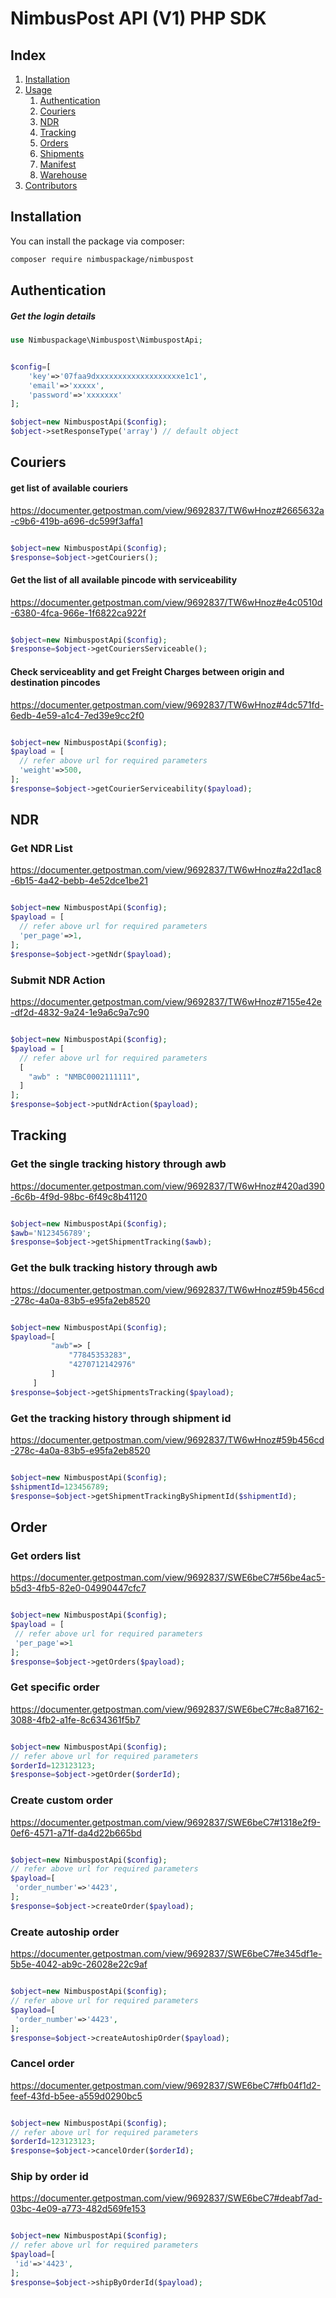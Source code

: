 # NimbusPost API (V1) PHP SDK
## Index
1. [Installation](https://github.com/tech-nimbuspost/nimbuspost-api#installation)
2. [Usage](https://github.com/tech-nimbuspost/nimbuspost-api#installation)
    1. [Authentication](https://github.com/tech-nimbuspost/nimbuspost-api#Authentication)
    2. [Couriers](https://github.com/tech-nimbuspost/nimbuspost-api#Couriers)
    3. [NDR](https://github.com/tech-nimbuspost/nimbuspost-api#NDR)
    4. [Tracking](https://github.com/tech-nimbuspost/nimbuspost-api#Tracking)
    5. [Orders](https://github.com/tech-nimbuspost/nimbuspost-api#Orders)
    6. [Shipments](https://github.com/tech-nimbuspost/nimbuspost-api#Shipments)
    7. [Manifest](https://github.com/tech-nimbuspost/nimbuspost-api#Manifest)  
    8. [Warehouse](https://github.com/tech-nimbuspost/nimbuspost-api#Warehouse)
3. [Contributors](https://github.com/tech-nimbuspost/nimbuspost-api#contributors)

## Installation

You can install the package via composer:

```bash
composer require nimbuspackage/nimbuspost
```

## Authentication
    

##### Get the login details
```php
use Nimbuspackage\Nimbuspost\NimbuspostApi;


$config=[
    'key'=>'07faa9dxxxxxxxxxxxxxxxxxxxe1c1',
    'email'=>'xxxxx',
    'password'=>'xxxxxxx'
];

$object=new NimbuspostApi($config);
$object->setResponseType('array') // default object

```

## Couriers

#### get list of available couriers
https://documenter.getpostman.com/view/9692837/TW6wHnoz#2665632a-c9b6-419b-a696-dc599f3affa1
```php

$object=new NimbuspostApi($config);
$response=$object->getCouriers();

```

#### Get the list of all available pincode with serviceability
https://documenter.getpostman.com/view/9692837/TW6wHnoz#e4c0510d-6380-4fca-966e-1f6822ca922f
```php

$object=new NimbuspostApi($config);
$response=$object->getCouriersServiceable();

```
#### Check serviceablity and get Freight Charges between origin and destination pincodes
https://documenter.getpostman.com/view/9692837/TW6wHnoz#4dc571fd-6edb-4e59-a1c4-7ed39e9cc2f0
```php

$object=new NimbuspostApi($config);
$payload = [
  // refer above url for required parameters 
  'weight'=>500,
];
$response=$object->getCourierServiceability($payload);

```
## NDR

### Get NDR List
https://documenter.getpostman.com/view/9692837/TW6wHnoz#a22d1ac8-6b15-4a42-bebb-4e52dce1be21
```php

$object=new NimbuspostApi($config);
$payload = [
  // refer above url for required parameters 
  'per_page'=>1,
];
$response=$object->getNdr($payload);

```

### Submit NDR Action
https://documenter.getpostman.com/view/9692837/TW6wHnoz#7155e42e-df2d-4832-9a24-1e9a6c9a7c90
```php

$object=new NimbuspostApi($config);
$payload = [
  // refer above url for required parameters 
  [
    "awb" : "NMBC0002111111",
  ]
];
$response=$object->putNdrAction($payload);

```

## Tracking

### Get the single tracking history through awb 
https://documenter.getpostman.com/view/9692837/TW6wHnoz#420ad390-6c6b-4f9d-98bc-6f49c8b41120
```php

$object=new NimbuspostApi($config);
$awb='N123456789';
$response=$object->getShipmentTracking($awb);

```
### Get the bulk tracking history through awb
https://documenter.getpostman.com/view/9692837/TW6wHnoz#59b456cd-278c-4a0a-83b5-e95fa2eb8520
```php

$object=new NimbuspostApi($config);
$payload=[
         "awb"=> [
             "77845353283",
             "4270712142976"
         ]
     ]
$response=$object->getShipmentsTracking($payload);

```

### Get the tracking history through shipment id
https://documenter.getpostman.com/view/9692837/TW6wHnoz#59b456cd-278c-4a0a-83b5-e95fa2eb8520
```php

$object=new NimbuspostApi($config);
$shipmentId=123456789;
$response=$object->getShipmentTrackingByShipmentId($shipmentId);

```

## Order

### Get orders list
 https://documenter.getpostman.com/view/9692837/SWE6beC7#56be4ac5-b5d3-4fb5-82e0-04990447cfc7
 ```php

$object=new NimbuspostApi($config);
$payload = [
  // refer above url for required parameters 
  'per_page'=>1
];
$response=$object->getOrders($payload);

```

### Get specific order
 https://documenter.getpostman.com/view/9692837/SWE6beC7#c8a87162-3088-4fb2-a1fe-8c634361f5b7
 ```php

$object=new NimbuspostApi($config);
// refer above url for required parameters 
$orderId=123123123;
$response=$object->getOrder($orderId);

```

### Create custom order
  https://documenter.getpostman.com/view/9692837/SWE6beC7#1318e2f9-0ef6-4571-a71f-da4d22b665bd
 ```php

$object=new NimbuspostApi($config);
// refer above url for required parameters 
$payload=[
  'order_number'=>'4423',
];
$response=$object->createOrder($payload);

```

### Create autoship order
 https://documenter.getpostman.com/view/9692837/SWE6beC7#e345df1e-5b5e-4042-ab9c-26028e22c9af
 ```php

$object=new NimbuspostApi($config);
// refer above url for required parameters 
$payload=[
  'order_number'=>'4423',
];
$response=$object->createAutoshipOrder($payload);

```

### Cancel order
https://documenter.getpostman.com/view/9692837/SWE6beC7#fb04f1d2-feef-43fd-b5ee-a559d0290bc5
 ```php

$object=new NimbuspostApi($config);
// refer above url for required parameters 
$orderId=123123123;
$response=$object->cancelOrder($orderId);

```

### Ship by order id
https://documenter.getpostman.com/view/9692837/SWE6beC7#deabf7ad-03bc-4e09-a773-482d569fe153
 ```php

$object=new NimbuspostApi($config);
// refer above url for required parameters 
$payload=[
  'id'=>'4423',
];
$response=$object->shipByOrderId($payload);

```

